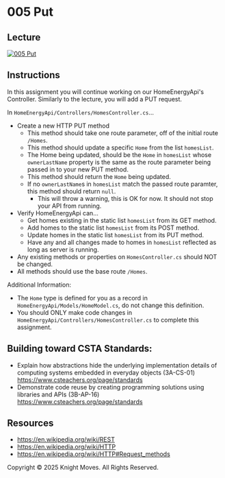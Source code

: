 # 005 Put

## Lecture

[![005 Put](https://img.youtube.com/vi/FClloXhn6b8/0.jpg)](https://www.youtube.com/watch?v=FClloXhn6b8) 

## Instructions

In this assignment you will continue working on our HomeEnergyApi's Controller. Similarly to the lecture, you will add a PUT request.

In `HomeEnergyApi/Controllers/HomesController.cs`...

- Create a new HTTP PUT method
  - This method should take one route parameter, off of the initial route `/Homes`.
  - This method should update a specific `Home` from the list `homesList`.
  - The Home being updated, should be the `Home` in `homesList` whose `ownerLastName` property is the same as the route parameter being passed in to your new PUT method.
  - This method should return the `Home` being updated.
  - If no `ownerLastName`s in `homesList` match the passed route paramter, this method should return `null`.
    - This will throw a warning, this is OK for now. It should not stop your API from running.
- Verify HomeEnergyApi can...
  - Get homes existing in the static list `homesList` from its GET method.
  - Add homes to the static list `homesList` from its POST method.
  - Update homes in the static list `homesList` from its PUT method.
  - Have any and all changes made to homes in `homesList` reflected as long as server is running. 
- Any existing methods or properties on `HomesController.cs` should NOT be changed.
- All methods should use the base route `/Homes`.

Additional Information:

- The `Home` type is defined for you as a record in `HomeEnergyApi/Models/HomeModel.cs`, do not change this definition.
- You should ONLY make code changes in `HomeEnergyApi/Controllers/HomesController.cs` to complete this assignment.

## Building toward CSTA Standards:

- Explain how abstractions hide the underlying implementation details of computing systems embedded in everyday objects (3A-CS-01) https://www.csteachers.org/page/standards
- Demonstrate code reuse by creating programming solutions using libraries and APIs (3B-AP-16) https://www.csteachers.org/page/standards

## Resources

- https://en.wikipedia.org/wiki/REST
- https://en.wikipedia.org/wiki/HTTP
- https://en.wikipedia.org/wiki/HTTP#Request_methods

Copyright &copy; 2025 Knight Moves. All Rights Reserved.
